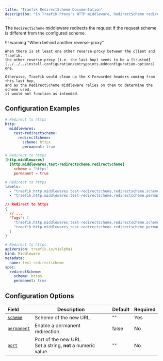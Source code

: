 ```yaml
---
title: "Traefik RedirectScheme Documentation"
description: "In Traefik Proxy's HTTP middleware, RedirectScheme redirects clients to different schemes/ports. Read the technical documentation."
---
```


The `RedirectScheme` middleware redirects the request if the request scheme is different from the configured scheme.

!!! warning "When behind another reverse-proxy"

    When there is at least one other reverse-proxy between the client and Traefik, 
    the other reverse-proxy (i.e. the last hop) needs to be a [trusted](../../../install-configuration/entrypoints.md#configuration-options) one. 
    
    Otherwise, Traefik would clean up the X-Forwarded headers coming from this last hop, 
    and as the RedirectScheme middleware relies on them to determine the scheme used,
    it would not function as intended.

## Configuration Examples

```yaml tab="Structured (YAML)"
# Redirect to https
http:
  middlewares:
    test-redirectscheme:
      redirectScheme:
        scheme: https
        permanent: true
```

```toml tab="Structured (TOML)"
# Redirect to https
[http.middlewares]
  [http.middlewares.test-redirectscheme.redirectScheme]
    scheme = "https"
    permanent = true
```

```yaml tab="Labels"
# Redirect to https
labels:
  - "traefik.http.middlewares.test-redirectscheme.redirectscheme.scheme=https"
  - "traefik.http.middlewares.test-redirectscheme.redirectscheme.permanent=true"
```

```json tab="Tags"
// Redirect to https
{
  // ...
  "Tags": [
    "traefik.http.middlewares.test-redirectscheme.redirectscheme.scheme=https"
    "traefik.http.middlewares.test-redirectscheme.redirectscheme.permanent=true"
  ]
}

```

```yaml tab="Kubernetes"
# Redirect to https
apiVersion: traefik.io/v1alpha1
kind: Middleware
metadata:
  name: test-redirectscheme
spec:
  redirectScheme:
    scheme: https
    permanent: true
```

## Configuration Options

| Field                        | Description                                             | Default | Required |
|:-----------------------------|----------------------------------------------------------|:--------|:---------|
| <a id="scheme" href="#scheme" title="#scheme">`scheme`</a> | Scheme of the new URL. | "" | Yes |
| <a id="permanent" href="#permanent" title="#permanent">`permanent`</a> | Enable a permanent redirection. | false | No |
| <a id="port" href="#port" title="#port">`port`</a> | Port of the new URL.<br />Set a string, **not** a numeric value. | "" | No |
